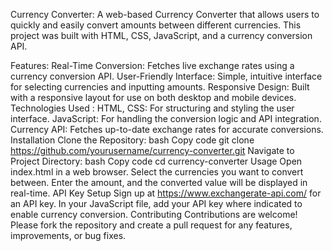 Currency Converter:
A web-based Currency Converter that allows users to quickly and easily convert amounts between different currencies. This project was built with HTML, CSS, JavaScript, and a currency conversion API.

Features: 
Real-Time Conversion: Fetches live exchange rates using a currency conversion API.
User-Friendly Interface: Simple, intuitive interface for selecting currencies and inputting amounts.
Responsive Design: Built with a responsive layout for use on both desktop and mobile devices.
Technologies Used : 
HTML, CSS: For structuring and styling the user interface.
JavaScript: For handling the conversion logic and API integration.
Currency API: Fetches up-to-date exchange rates for accurate conversions.
Installation
Clone the Repository:
bash
Copy code
git clone https://github.com/yourusername/currency-converter.git
Navigate to Project Directory:
bash
Copy code
cd currency-converter
Usage
Open index.html in a web browser.
Select the currencies you want to convert between.
Enter the amount, and the converted value will be displayed in real-time.
API Key Setup
Sign up at https://www.exchangerate-api.com/ for an API key.
In your JavaScript file, add your API key where indicated to enable currency conversion.
Contributing
Contributions are welcome! Please fork the repository and create a pull request for any features, improvements, or bug fixes.
